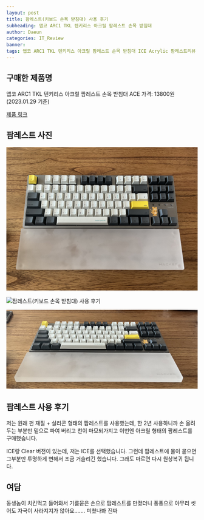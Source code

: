 ```yaml
---
layout: post
title: 팜레스트(키보드 손목 받침대) 사용 후기
subheading: 앱코 ARC1 TKL 텐키리스 아크릴 팜레스트 손목 받침대
author: Daeun
categories: IT_Review
banner:
tags: 앱코 ARC1 TKL 텐키리스 아크릴 팜레스트 손목 받침대 ICE Acrylic 팜레스트리뷰 키보드받침대
---
```


## 구매한 제품명
앱코 ARC1 TKL 텐키리스 아크릴 팜레스트 손목 받침대 ACE
가격: 13800원(2023.01.29 기준)

[제품 링크](https://search.shopping.naver.com/catalog/25336916522?cat_id=50001572&frm=NVSCPRO&query=%EC%95%B1%EC%BD%94+ARC1+TKL+%ED%85%90%ED%82%A4%EB%A6%AC%EC%8A%A4+%EC%95%84%ED%81%AC%EB%A6%B4+%ED%8C%9C%EB%A0%88%EC%8A%A4%ED%8A%B8+%EC%86%90%EB%AA%A9+%EB%B0%9B%EC%B9%A8%EB%8C%80&NaPm=ct%3Dldgtopm0%7Cci%3Dba2aa561be4ca26e749ae031a52e85fcf5cee602%7Ctr%3Dsls%7Csn%3D95694%7Chk%3De887efa94e24dae06bba108b61ccea789885305c)

## 팜레스트 사진

![팜레스트(키보드 손목 받침대) 사용 후기](/assets/images/posts/it_review/2023/01/29/palmrest-TKL/1.jpg)

![팜레스트(키보드 손목 받침대) 사용 후기](/assets/images/posts/it_review/2023/01/29/palmrest-TKL/2.jpg)

![팜레스트(키보드 손목 받침대) 사용 후기](/assets/images/posts/it_review/2023/01/29/palmrest-TKL/3.jpg)

## 팜레스트 사용 후기
저는 원래 펀 재질 + 실리콘 형태의 팜레스트를 사용했는데, 한 2년 사용하니까 손 올려두는 부분만 밑으로 파여 버리고 천이 마모되가지고 이번엔 아크릴 형태의 팜레스트를 구매했습니다.

ICE랑 Clear 버전이 있는데, 저는 ICE를 선택했습니다. 그런데 팜레스트에 물이 묻으면 그부분만 투명하게 변해서 조금 거슬리긴 했습니다. 그래도 마르면 다시 원상복귀 됩니다.

## 여담
동생놈이 치킨먹고 들어와서 기름묻은 손으로 팜레스트를 만졌더니 퐁퐁으로 아무리 씻어도 자국이 사라지지가 않아요....... 미쳤나봐 진짜 